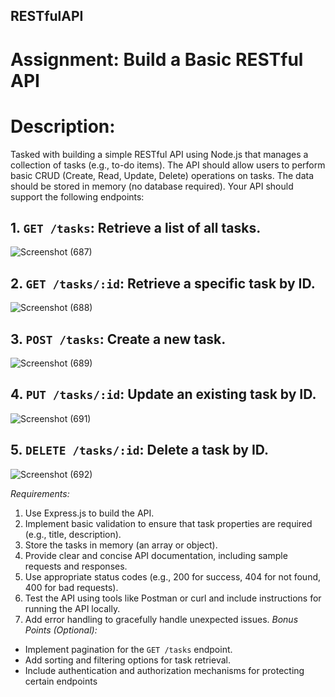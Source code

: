 ## RESTfulAPI
# Assignment: Build a Basic RESTful API
# Description:
Tasked with building a simple RESTful API using Node.js that manages a collection
of tasks (e.g., to-do items). The API should allow users to perform basic CRUD (Create,
Read, Update, Delete) operations on tasks. The data should be stored in memory (no
database required). Your API should support the following endpoints:

## 1. `GET /tasks`: Retrieve a list of all tasks.
![Screenshot (687)](https://github.com/hiteshTS/RESTfulAPI/assets/137639073/db34c35d-5f8e-4679-93ae-791d83010be7)

## 2. `GET /tasks/:id`: Retrieve a specific task by ID.
![Screenshot (688)](https://github.com/hiteshTS/RESTfulAPI/assets/137639073/81b95a98-8021-4303-9f80-3ef163804ca5)

## 3. `POST /tasks`: Create a new task.
![Screenshot (689)](https://github.com/hiteshTS/RESTfulAPI/assets/137639073/67cf8753-eae5-4e57-a5b8-77bcfb75a46f)

## 4. `PUT /tasks/:id`: Update an existing task by ID.
![Screenshot (691)](https://github.com/hiteshTS/RESTfulAPI/assets/137639073/4de023eb-855b-4398-b289-0983ed1d7d93)

## 5. `DELETE /tasks/:id`: Delete a task by ID.
![Screenshot (692)](https://github.com/hiteshTS/RESTfulAPI/assets/137639073/8911726f-c7cd-47ac-8d85-e130b3aa2057)

*Requirements:*
1. Use Express.js to build the API.
2. Implement basic validation to ensure that task properties are required (e.g., title,
description).
3. Store the tasks in memory (an array or object).
4. Provide clear and concise API documentation, including sample requests and responses.
5. Use appropriate status codes (e.g., 200 for success, 404 for not found, 400 for bad
requests).
6. Test the API using tools like Postman or curl and include instructions for running the API
locally.
7. Add error handling to gracefully handle unexpected issues.
*Bonus Points (Optional):*
- Implement pagination for the `GET /tasks` endpoint.
- Add sorting and filtering options for task retrieval.
- Include authentication and authorization mechanisms for protecting certain endpoints
